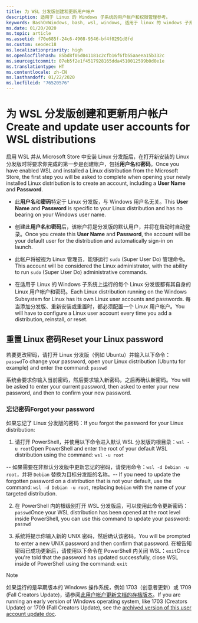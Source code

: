 ```yaml
---
title: 为 WSL 分发版创建和更新用户帐户
description: 适用于 Linux 的 Windows 子系统的用户帐户和权限管理参考。
keywords: BashOnWindows, bash, wsl, windows, 适用于 linux 的 windows 子系统, windowssubsystem, ubuntu, 用户帐户
ms.date: 01/20/2020
ms.topic: article
ms.assetid: f70e685f-24c6-4908-9546-bf4f0291d8fd
ms.custom: seodec18
ms.localizationpriority: high
ms.openlocfilehash: 85bd8f05d041181c2cfb16f6fb55aaeea15b332c
ms.sourcegitcommit: 07eb5f2e1f4517928165dda4510012599b0d0e1e
ms.translationtype: HT
ms.contentlocale: zh-CN
ms.lasthandoff: 01/22/2020
ms.locfileid: "76520576"
---
```

# <a name="create-and-update-user-accounts-for-wsl-distributions"></a><span data-ttu-id="0297d-104">为 WSL 分发版创建和更新用户帐户</span><span class="sxs-lookup"><span data-stu-id="0297d-104">Create and update user accounts for WSL distributions</span></span>

<span data-ttu-id="0297d-105">启用 WSL 并从 Microsoft Store 中安装 Linux 分发版后，在打开新安装的 Linux 分发版时将要求你完成的第一步是创建帐户，包括**用户名**和**密码**。</span><span class="sxs-lookup"><span data-stu-id="0297d-105">Once you have enabled WSL and installed a Linux distribution from the Microsoft Store, the first step you will be asked to complete when opening your newly installed Linux distribution is to create an account, including a **User Name** and **Password**.</span></span>

- <span data-ttu-id="0297d-106">此**用户名**和**密码**特定于 Linux 分发版，与 Windows 用户名无关。</span><span class="sxs-lookup"><span data-stu-id="0297d-106">This **User Name** and **Password** is specific to your Linux distribution and has no bearing on your Windows user name.</span></span>

- <span data-ttu-id="0297d-107">创建此**用户名**和**密码**后，该帐户将是分发版的默认用户，并将在启动时自动登录。</span><span class="sxs-lookup"><span data-stu-id="0297d-107">Once you create this **User Name** and **Password**, the account will be your default user for the distribution and automatically sign-in on launch.</span></span>

- <span data-ttu-id="0297d-108">此帐户将被视为 Linux 管理员，能够运行 `sudo` (Super User Do) 管理命令。</span><span class="sxs-lookup"><span data-stu-id="0297d-108">This account will be considered the Linux administrator, with the ability to run `sudo` (Super User Do) administrative commands.</span></span>

- <span data-ttu-id="0297d-109">在适用于 Linux 的 Windows 子系统上运行的每个 Linux 分发版都有其自身的 Linux 用户帐户和密码。</span><span class="sxs-lookup"><span data-stu-id="0297d-109">Each Linux distribution running on the Windows Subsystem for Linux has its own Linux user accounts and passwords.</span></span>  <span data-ttu-id="0297d-110">每当添加分发版、重新安装或重置时，都必须配置一个 Linux 用户帐户。</span><span class="sxs-lookup"><span data-stu-id="0297d-110">You will have to configure a Linux user account every time you add a distribution, reinstall, or reset.</span></span>

## <a name="reset-your-linux-password"></a><span data-ttu-id="0297d-111">重置 Linux 密码</span><span class="sxs-lookup"><span data-stu-id="0297d-111">Reset your Linux password</span></span>

<span data-ttu-id="0297d-112">若要更改密码，请打开 Linux 分发版（例如 Ubuntu）并输入以下命令：`passwd`</span><span class="sxs-lookup"><span data-stu-id="0297d-112">To change your password, open your Linux distribution (Ubuntu for example) and enter the command: `passwd`</span></span>

<span data-ttu-id="0297d-113">系统会要求你输入当前密码，然后要求输入新密码，之后再确认新密码。</span><span class="sxs-lookup"><span data-stu-id="0297d-113">You will be asked to enter your current password, then asked to enter your new password, and then to confirm your new password.</span></span>

### <a name="forgot-your-password"></a><span data-ttu-id="0297d-114">忘记密码</span><span class="sxs-lookup"><span data-stu-id="0297d-114">Forgot your password</span></span>

<span data-ttu-id="0297d-115">如果忘记了 Linux 分发版的密码：</span><span class="sxs-lookup"><span data-stu-id="0297d-115">If you forgot the password for your Linux distribution:</span></span>

1. <span data-ttu-id="0297d-116">请打开 PowerShell，并使用以下命令进入默认 WSL 分发版的根目录：`wsl -u root`</span><span class="sxs-lookup"><span data-stu-id="0297d-116">Open PowerShell and enter the root of your default WSL distribution using the command: `wsl -u root`</span></span>

<span data-ttu-id="0297d-117">-- 如果需要在非默认分发版中更新忘记的密码，请使用命令：`wsl -d Debian -u root`，并将 `Debian` 替换为目标分发版的名称。</span><span class="sxs-lookup"><span data-stu-id="0297d-117">-- If you need to update the forgotten password on a distribution that is not your default, use the command: `wsl -d Debian -u root`, replacing `Debian` with the name of your targeted distribution.</span></span>

2. <span data-ttu-id="0297d-118">在 PowerShell 内的根级别打开 WSL 分发版后，可以使用此命令更新密码：`passwd`</span><span class="sxs-lookup"><span data-stu-id="0297d-118">Once your WSL distribution has been opened at the root level inside PowerShell, you can use this command to update your password: `passwd`</span></span>

3. <span data-ttu-id="0297d-119">系统将提示你输入新的 UNIX 密码，然后确认该密码。</span><span class="sxs-lookup"><span data-stu-id="0297d-119">You will be prompted to enter a new UNIX password and then confirm that password.</span></span> <span data-ttu-id="0297d-120">在被告知密码已成功更新后，请使用以下命令在 PowerShell 内关闭 WSL：`exit`</span><span class="sxs-lookup"><span data-stu-id="0297d-120">Once you're told that the password has updated successfully, close WSL inside of PowerShell using the command: `exit`</span></span>

> [!NOTE]
> <span data-ttu-id="0297d-121">如果运行的是早期版本的 Windows 操作系统，例如 1703（创意者更新）或 1709 (Fall Creators Update)，请参阅[此用户帐户更新文档的存档版本](./user-support-archived.md)。</span><span class="sxs-lookup"><span data-stu-id="0297d-121">If you are running an early version of Windows operating system, like 1703 (Creators Update) or 1709 (Fall Creators Update), see the [archived version of this user account update doc](./user-support-archived.md).</span></span>
